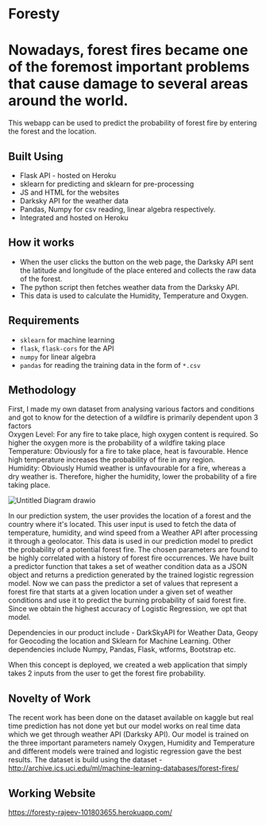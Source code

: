 # Foresty

# Nowadays, forest fires became one of the foremost important problems that cause damage to several areas around the world.

This webapp can be used to predict the probability of forest fire by entering the forest and the location.
## Built Using
* Flask API - hosted on Heroku
* sklearn for predicting and sklearn for pre-processing
* JS and HTML for the websites
* Darksky API for the weather data
* Pandas, Numpy for csv reading, linear algebra respectively.
* Integrated and hosted on Heroku
## How it works
* When the user clicks the button on the web page, the Darksky API  sent the latitude and longitude
of the place entered and collects the raw data of the forest.
* The python script then fetches weather data from the Darksky API.
* This data is used to calculate the Humidity, Temperature and Oxygen.
  
## Requirements
* `sklearn` for machine learning
* `flask`, `flask-cors` for the API
* `numpy` for linear algebra
* `pandas` for reading the training data in the form of `*.csv`

## Methodology
First, I made my own dataset from analysing various factors and conditions and got to know 
for the detection of a wildfire is primarily dependent upon 3 factors  
Oxygen Level: For any fire to take place, high oxygen content is required. So higher the oxygen more is the probability of a wildfire taking place  
Temperature: Obviously for a fire to take place, heat is favourable. Hence high temperature increases the probability of fire in any region.  
Humidity: Obviously Humid weather is unfavourable for a fire, whereas a dry weather is. Therefore, higher the humidity, lower the probability of a fire taking place.

![Untitled Diagram drawio](https://user-images.githubusercontent.com/63499957/134001679-3d0a170b-efb7-488b-8a02-cfeaf3921c4a.png)

In our prediction system, the user provides the location of a forest and the country where it's located. This user input is used to fetch the data of temperature, humidity, and wind speed from a Weather API after processing it through a geolocator. This data is used in our prediction model to predict the probability of a potential forest fire. The chosen parameters are found to be highly correlated with a history of forest fire occurrences. We have built a predictor function that takes a set of weather condition data as a JSON object and returns a prediction generated by the trained  logistic regression model. Now we can pass the predictor a set of values that represent a forest fire that starts at a given location under a given set of weather conditions and use it to predict the burning probability of said forest fire. Since we obtain the highest accuracy of Logistic Regression, we opt that model.

Dependencies in our product include - DarkSkyAPI for Weather Data, Geopy for Geocoding the location and Sklearn for Machine Learning. Other dependencies include Numpy, Pandas, Flask, wtforms, Bootstrap etc.

When this concept is deployed, we created a web application that simply takes 2 inputs from the user to get the forest fire probability. 


## Novelty of Work
The recent work has been done on the dataset available on kaggle but real time prediction has not done yet but our model works on real time data which we get through weather API (Darksky API). Our model is trained on the three important parameters namely Oxygen, Humidity and Temperature and different models were trained and logistic regression gave the best results. 
The dataset is build using the dataset - http://archive.ics.uci.edu/ml/machine-learning-databases/forest-fires/
## Working Website
https://foresty-rajeev-101803655.herokuapp.com/
